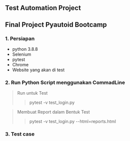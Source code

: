 ## Test Automation Project
Final Project Pyautoid Bootcamp
---

### 1. Persiapan
- python 3.8.8
- Selenium
- pytest
- Chrome
- Website yang akan di test

### 2. Run Python Script menggunakan CommadLine
> Run untuk Test 
>> pytest -v test_login.py  

> Membuat Report dalam Bentuk Test
>> pytest -v test_login.py --html=reports.html  

### 3. Test case
